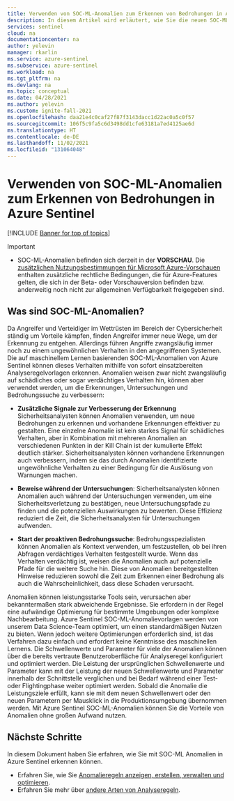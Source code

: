 ```yaml
---
title: Verwenden von SOC-ML-Anomalien zum Erkennen von Bedrohungen in Azure Sentinel | Microsoft-Dokumentation
description: In diesem Artikel wird erläutert, wie Sie die neuen SOC-ML-Anomalieerkennungsfunktionen in Azure Sentinel verwenden.
services: sentinel
cloud: na
documentationcenter: na
author: yelevin
manager: rkarlin
ms.service: azure-sentinel
ms.subservice: azure-sentinel
ms.workload: na
ms.tgt_pltfrm: na
ms.devlang: na
ms.topic: conceptual
ms.date: 04/28/2021
ms.author: yelevin
ms.custom: ignite-fall-2021
ms.openlocfilehash: daa21e4c0caf27f87f3143dacc1d22ac0a5c0f57
ms.sourcegitcommit: 106f5c9fa5c6d3498dd1cfe63181a7ed4125ae6d
ms.translationtype: HT
ms.contentlocale: de-DE
ms.lasthandoff: 11/02/2021
ms.locfileid: "131064048"
---
```

# <a name="use-soc-ml-anomalies-to-detect-threats-in-azure-sentinel"></a>Verwenden von SOC-ML-Anomalien zum Erkennen von Bedrohungen in Azure Sentinel

[!INCLUDE [Banner for top of topics](./includes/banner.md)]

> [!IMPORTANT]
>
> - SOC-ML-Anomalien befinden sich derzeit in der **VORSCHAU**. Die [zusätzlichen Nutzungsbestimmungen für Microsoft Azure-Vorschauen](https://azure.microsoft.com/support/legal/preview-supplemental-terms/) enthalten zusätzliche rechtliche Bedingungen, die für Azure-Features gelten, die sich in der Beta- oder Vorschauversion befinden bzw. anderweitig noch nicht zur allgemeinen Verfügbarkeit freigegeben sind.

## <a name="what-are-soc-ml-anomalies"></a>Was sind SOC-ML-Anomalien?

Da Angreifer und Verteidiger im Wettrüsten im Bereich der Cybersicherheit ständig um Vorteile kämpfen, finden Angreifer immer neue Wege, um der Erkennung zu entgehen. Allerdings führen Angriffe zwangsläufig immer noch zu einem ungewöhnlichen Verhalten in den angegriffenen Systemen. Die auf maschinellem Lernen basierenden SOC-ML-Anomalien von Azure Sentinel können dieses Verhalten mithilfe von sofort einsatzbereiten Analyseregelvorlagen erkennen. Anomalien weisen zwar nicht zwangsläufig auf schädliches oder sogar verdächtiges Verhalten hin, können aber verwendet werden, um die Erkennungen, Untersuchungen und Bedrohungssuche zu verbessern:

- **Zusätzliche Signale zur Verbesserung der Erkennung** Sicherheitsanalysten können Anomalien verwenden, um neue Bedrohungen zu erkennen und vorhandene Erkennungen effektiver zu gestalten. Eine einzelne Anomalie ist kein starkes Signal für schädliches Verhalten, aber in Kombination mit mehreren Anomalien an verschiedenen Punkten in der Kill Chain ist der kumulierte Effekt deutlich stärker. Sicherheitsanalysten können vorhandene Erkennungen auch verbessern, indem sie das durch Anomalien identifizierte ungewöhnliche Verhalten zu einer Bedingung für die Auslösung von Warnungen machen.

- **Beweise während der Untersuchungen**: Sicherheitsanalysten können Anomalien auch während der Untersuchungen verwenden, um eine Sicherheitsverletzung zu bestätigen, neue Untersuchungspfade zu finden und die potenziellen Auswirkungen zu bewerten. Diese Effizienz reduziert die Zeit, die Sicherheitsanalysten für Untersuchungen aufwenden.

- **Start der proaktiven Bedrohungssuche**: Bedrohungsspezialisten können Anomalien als Kontext verwenden, um festzustellen, ob bei ihren Abfragen verdächtiges Verhalten festgestellt wurde. Wenn das Verhalten verdächtig ist, weisen die Anomalien auch auf potenzielle Pfade für die weitere Suche hin. Diese von Anomalien bereitgestellten Hinweise reduzieren sowohl die Zeit zum Erkennen einer Bedrohung als auch die Wahrscheinlichkeit, dass diese Schaden verursacht.

Anomalien können leistungsstarke Tools sein, verursachen aber bekanntermaßen stark abweichende Ergebnisse. Sie erfordern in der Regel eine aufwändige Optimierung für bestimmte Umgebungen oder komplexe Nachbearbeitung. Azure Sentinel SOC-ML-Anomalievorlagen werden von unserem Data Science-Team optimiert, um einen standardmäßigen Nutzen zu bieten. Wenn jedoch weitere Optimierungen erforderlich sind, ist das Verfahren dazu einfach und erfordert keine Kenntnisse des maschinellen Lernens. Die Schwellenwerte und Parameter für viele der Anomalien können über die bereits vertraute Benutzeroberfläche für Analyseregel konfiguriert und optimiert werden. Die Leistung der ursprünglichen Schwellenwerte und Parameter kann mit der Leistung der neuen Schwellenwerte und Parameter innerhalb der Schnittstelle verglichen und bei Bedarf während einer Test- oder Flightingphase weiter optimiert werden. Sobald die Anomalie die Leistungsziele erfüllt, kann sie mit dem neuen Schwellenwert oder den neuen Parametern per Mausklick in die Produktionsumgebung übernommen werden. Mit Azure Sentinel SOC-ML-Anomalien können Sie die Vorteile von Anomalien ohne großen Aufwand nutzen.

## <a name="next-steps"></a>Nächste Schritte

In diesem Dokument haben Sie erfahren, wie Sie mit SOC-ML Anomalien in Azure Sentinel erkennen können.

- Erfahren Sie, wie Sie [Anomalieregeln anzeigen, erstellen, verwalten und optimieren](work-with-anomaly-rules.md).
- Erfahren Sie mehr über [andere Arten von Analyseregeln](detect-threats-built-in.md).
